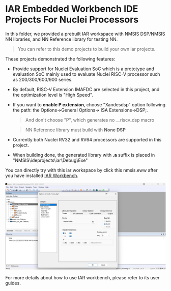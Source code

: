 # IAR Embedded Workbench IDE Projects For Nuclei Processors

In this folder, we provided a prebuilt IAR workspace with NMSIS DSP/NMSIS NN libraries, and NN Reference library for testing NN.

> You can refer to this demo projects to build your own iar projects.

These projects demonstrated the following features:

- Provide support for Nuclei Evaluation SoC which is a prototype and evaluation SoC mainly
  used to evaluate Nuclei RISC-V processor such as 200/300/600/900 series.
- By default, RISC-V Extension IMAFDC are selected in this project, and the optimization level is "High Speed".
- If you want to **enable P extension**, choose "Xandesdsp" option following the path: the Options->General Options-> ISA Extensions->DSP;.
  > And don't choose "P", which generates no __riscv_dsp macro

  > NN Reference library must build with **None DSP**
- Currently both Nuclei RV32 and RV64 processors are supported in this project.
- When building done, the generated library with **.a** suffix is placed in "NMSIS\ideprojects\iar\Debug\Exe"


You can directly try with this iar workspace by click this nmsis.eww after you have installed [IAR Workbench](https://www.iar.com/riscv).

![IAR Projects for Nuclei](assests/nmsis_iar_projects.png)


For more details about how to use IAR workbench, please refer to its user guides.
